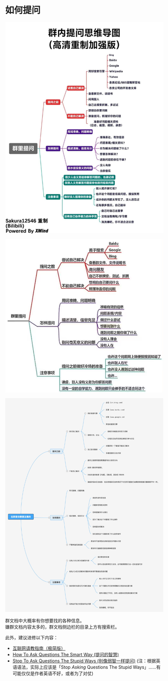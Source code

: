 # 如何提问

![mindmap_1](../../assets/howto/ask_questions/mindmap_1.jpg)

![mindmap_2](../../assets/howto/ask_questions/mindmap_2.jpg)

![mindmap_3](../../assets/howto/ask_questions/mindmap_3.jpg)

群文档中大概率有你想要找的各种信息。  
嫌群文档内容太多的，群文档侧边栏的目录上方有搜索栏。

此外，建议进修以下内容：

- [互联网请教指南（极简版）](https://sspai.com/post/93295)
- [How To Ask Questions The Smart Way (提问的智慧)](https://lug.ustc.edu.cn/wiki/doc/smart-questions/)
- [Stop To Ask Questions The Stupid Ways (别像弱智一样提问)](https://github.com/tangx/Stop-Ask-Questions-The-Stupid-Ways) (注：根据英语语法，实际上应该是「Stop *Asking* Questions The Stupid Ways」……有可能仅仅是作者英语不好，或者为了对仗)
